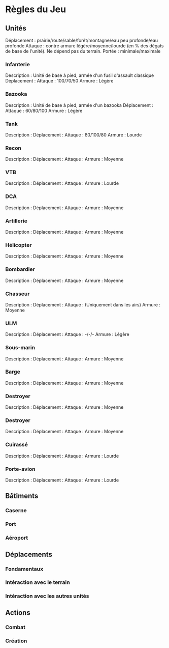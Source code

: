 Règles du Jeu
=============

Unités
------

Déplacement : prairie/route/sable/forêt/montagne/eau peu profonde/eau profonde
Attaque : contre armure légère/moyenne/lourde (en % des dégats de base de l'unité). Ne dépend pas du terrain.
Portée : minimale/maximale

### Infanterie

Description : Unité de base à pied, armée d'un fusil d'assault classique
Déplacement : 
Attaque : 100/70/50
Armure : Légère

### Bazooka

Description : Unité de base à pied, armée d'un bazooka
Déplacement : 
Attaque : 60/80/100
Armure : Légère

### Tank

Description : 
Déplacement : 
Attaque : 80/100/80
Armure : Lourde

### Recon

Description : 
Déplacement : 
Attaque : 
Armure : Moyenne

### VTB

Description : 
Déplacement : 
Attaque : 
Armure : Lourde

### DCA

Description : 
Déplacement : 
Attaque : 
Armure : Moyenne

### Artillerie

Description : 
Déplacement : 
Attaque : 
Armure : Moyenne

### Hélicopter

Description : 
Déplacement : 
Attaque : 
Armure : Moyenne

### Bombardier

Description : 
Déplacement : 
Attaque : 
Armure : Moyenne

### Chasseur

Description : 
Déplacement : 
Attaque : (Uniquement dans les airs)
Armure : Moyenne

### ULM

Description : 
Déplacement : 
Attaque : -/-/-
Armure : Légère

### Sous-marin

Description : 
Déplacement : 
Attaque : 
Armure : Moyenne

### Barge

Description : 
Déplacement : 
Attaque : 
Armure : Moyenne

### Destroyer

Description : 
Déplacement : 
Attaque : 
Armure : Moyenne

### Destroyer

Description : 
Déplacement : 
Attaque : 
Armure : Moyenne

### Cuirassé

Description : 
Déplacement : 
Attaque : 
Armure : Lourde

### Porte-avion

Description : 
Déplacement : 
Attaque : 
Armure : Lourde

Bâtiments
---------

### Caserne 

### Port

### Aéroport

Déplacements
------------

### Fondamentaux

### Intéraction avec le terrain

### Intéraction avec les autres unités

Actions
-------

### Combat

### Création
